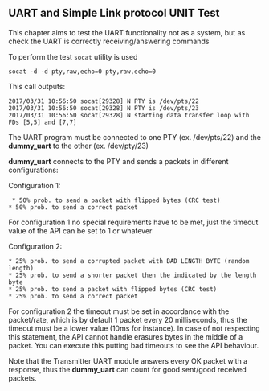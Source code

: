 ## UART and Simple Link protocol UNIT Test

This chapter aims to test the UART functionality not as a system, but as check the UART is correctly receiving/answering commands

To perform the test `socat` utility is used

```
socat -d -d pty,raw,echo=0 pty,raw,echo=0
```

This call outputs:
```
2017/03/31 10:56:50 socat[29328] N PTY is /dev/pts/22
2017/03/31 10:56:50 socat[29328] N PTY is /dev/pts/23
2017/03/31 10:56:50 socat[29328] N starting data transfer loop with FDs [5,5] and [7,7]
```

The UART program must be connected to one PTY (ex. /dev/pts/22) and the __dummy_uart__ to the other (ex. /dev/pty/23)

__dummy_uart__ connects to the PTY and sends a packets in different configurations:

Configuration 1:

     * 50% prob. to send a packet with flipped bytes (CRC test)
    * 50% prob. to send a correct packet

For configuration 1 no special requirements have to be met, just the timeout value of the API can be set to 1 or whatever

Configuration 2:

    * 25% prob. to send a corrupted packet with BAD LENGTH BYTE (random length)
    * 25% prob. to send a shorter packet then the indicated by the length byte
    * 25% prob. to send a packet with flipped bytes (CRC test)
    * 25% prob. to send a correct packet

For configuration 2 the timeout must be set in accordance with the packet/rate, which is by default 1 packet every 20 milliseconds, thus the timeout must be a lower value (10ms for instance). In case of not respecting this statement, the API cannot handle erasures bytes in the middle of a packet. You can execute this putting bad timeouts to see the API behaviour.

Note that the Transmitter UART module answers every OK packet with a response, thus the __dummy_uart__ can count for good sent/good received packets.

